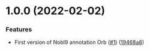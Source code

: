 # 1.0.0 (2022-02-02)


### Features

* First version of Nobl9 annotation Orb ([#1](https://github.com/trustedshops-public/circleci-orb-nobl9-annotation/issues/1)) ([19468a8](https://github.com/trustedshops-public/circleci-orb-nobl9-annotation/commit/19468a87aa8a63664f94db5152d3ea8cff623511))
